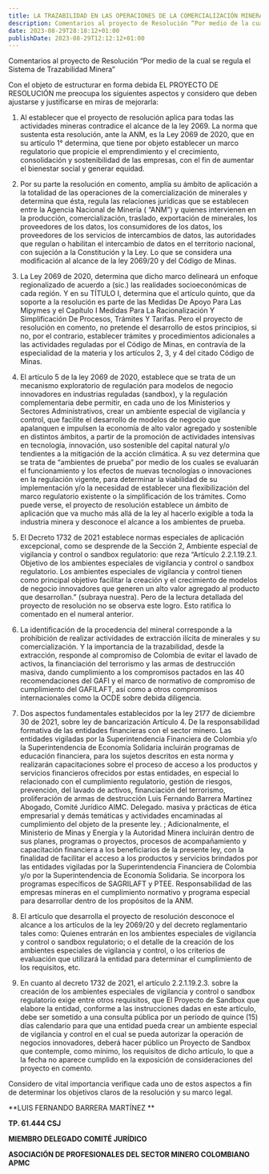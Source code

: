 ```yaml
---
title: LA TRAZABILIDAD EN LAS OPERACIONES DE LA COMERCIALIZACIÓN MINERA
description: Comentarios al proyecto de Resolución “Por medio de la cual se regula el Sistema de Trazabilidad Minera” 
date: 2023-08-29T28:18:12+01:00
publishDate: 2023-08-29T12:12:12+01:00
---
```

Comentarios al proyecto de Resolución “Por medio de la cual se regula el Sistema de Trazabilidad Minera” 
<!--more-->
Con el objeto de estructurar en forma debida EL PROYECTO DE RESOLUCIÓN me preocupa los siguientes aspectos y considero que deben ajustarse y justificarse en miras de mejorarla: 

1. Al establecer que el proyecto de resolución aplica para todas las actividades mineras contradice el alcance de la ley 2069. La norma que sustenta esta resolución, ante la ANM, es la Ley 2069 de 2020, que en su artículo 1° determina, que tiene por objeto establecer un marco regulatorio que propicie el emprendimiento y el crecimiento, consolidación y sostenibilidad de las empresas, con el fin de aumentar el bienestar social y generar equidad. 

2. Por su parte la resolución en comento, amplía su ámbito de aplicación a la totalidad de las operaciones de la comercialización de minerales y determina que ésta, regula las relaciones jurídicas que se establecen entre la Agencia Nacional de Minería ( “ANM”) y quienes intervienen en la producción, comercialización, traslado, exportación de minerales, los proveedores de los datos, los consumidores de los datos, los proveedores de los servicios de intercambios de datos, las autoridades que regulan o habilitan el intercambio de datos en el territorio nacional, con sujeción a la Constitución y la Ley. Lo que se considera una modificación al alcance de la ley 2069/20 y del Código de Minas. 

3. La Ley 2069 de 2020, determina que dicho marco delineará un enfoque regionalizado de acuerdo a (sic.) las realidades socioeconómicas de cada región. Y en su TÍTULO I, determina que el artículo quinto, que da soporte a la resolución es parte de las Medidas De Apoyo Para Las Mipymes y el Capítulo I Medidas Para La Racionalización Y Simplificación De Procesos, Trámites Y Tarifas. Pero el proyecto de resolución en comento, no pretende el desarrollo de estos principios, si no, por el contrario, establecer trámites y procedimientos adicionales a las actividades reguladas por el Código de Minas, en contravía de la especialidad de la materia y los artículos 2, 3, y 4 del citado Código de Minas. 

4. El artículo 5 de la ley 2069 de 2020, establece que se trata de un mecanismo exploratorio de regulación para modelos de negocio innovadores en industrias reguladas (sandbox), y la regulación complementaria debe permitir, en cada uno de los Ministerios y Sectores Administrativos, crear un ambiente especial de vigilancia y control, que facilite el desarrollo de modelos de negocio que apalanquen e impulsen la economía de alto valor agregado y sostenible en distintos ámbitos, a partir de la promoción de actividades intensivas en tecnología, innovación, uso sostenible del capital natural y/o tendientes a la mitigación de la acción climática. A su vez determina que se trata de “ambientes de prueba” por medio de los cuales se evaluarán el funcionamiento y los efectos de nuevas tecnologías o innovaciones en la regulación vigente, para determinar la viabilidad de su implementación y/o la necesidad de establecer una flexibilización del marco regulatorio existente o la simplificación de los trámites. Como puede verse, el proyecto de resolución establece un ámbito de aplicación que va mucho más allá de la ley al hacerlo exigible a toda la industria minera y desconoce el alcance a los ambientes de prueba. 

5. El Decreto 1732 de 2021 establece normas especiales de aplicación excepcional, como se desprende de la Sección 2, Ambiente especial de vigilancia y control o sandbox regulatorio: que reza “Artículo 2.2.1.19.2.1. Objetivo de los ambientes especiales de vigilancia y control o sandbox regulatorio. Los ambientes especiales de vigilancia y control tienen como principal objetivo facilitar la creación y el crecimiento de modelos de negocio innovadores que generen un alto valor agregado al producto que desarrollan.” (subraya nuestra). Pero de la lectura detallada del proyecto de resolución no se observa este logro. Esto ratifica lo comentado en el numeral anterior. 

6. La identificación de la procedencia del mineral corresponde a la prohibición de realizar actividades de extracción ilícita de minerales y su comercialización. Y la importancia de la trazabilidad, desde la extracción, responde al compromiso de Colombia de evitar el lavado de activos, la financiación del terrorismo y las armas de destrucción masiva, dando cumplimiento a los compromisos pactados en las 40 recomendaciones del GAFI y el marco de normativo de compromiso de cumplimiento del GAFILAFT, así como a otros compromisos internacionales como la OCDE sobre debida diligencia. 

7. Dos aspectos fundamentales establecidos por la ley 2177 de diciembre 30 de 2021, sobre ley de bancarización Artículo 4. De la responsabilidad formativa de las entidades financieras con el sector minero. Las entidades vigiladas por la Superintendencia Financiera de Colombia y/o la Superintendencia de Economía Solidaria incluirán programas de educación financiera, para los sujetos descritos en esta norma y realizarán capacitaciones sobre el proceso de acceso a los productos y servicios financieros ofrecidos por estas entidades, en especial lo relacionado con el cumplimiento regulatorio, gestión de riesgos, prevención, del lavado de activos, financiación del terrorismo, proliferación de armas de destrucción Luis Fernando Barrera Martínez Abogado, Comité Jurídico AIMC. Delegado. masiva y prácticas de ética empresarial y demás temáticas y actividades encaminadas al cumplimiento del objeto de la presente ley. ; Adicionalmente, el Ministerio de Minas y Energía y la Autoridad Minera incluirán dentro de sus planes, programas o proyectos, procesos de acompañamiento y capacitación financiera a los beneficiarios de la presente ley, con la finalidad de facilitar el acceso a los productos y servicios brindados por las entidades vigiladas por la Superintendencia Financiera de Colombia y/o por la Superintendencia de Economía Solidaria. Se incorpora los programas específicos de SAGRILAFT y PTEE. Responsabilidad de las empresas mineras en el cumplimiento normativo y programa especial para desarrollar dentro de los propósitos de la ANM. 

8. El artículo que desarrolla el proyecto de resolución desconoce el alcance a los artículos de la ley 2069/20 y del decreto reglamentario tales como: Quienes entrarán en los ambientes especiales de vigilancia y control o sandbox regulatorio; o el detalle de la creación de los ambientes especiales de vigilancia y control, o los criterios de evaluación que utilizará la entidad para determinar el cumplimiento de los requisitos, etc. 

9. En cuanto al decreto 1732 de 2021, el artículo 2.2.1.19.2.3. sobre la creación de los ambientes especiales de vigilancia y control o sandbox regulatorio exige entre otros requisitos, que El Proyecto de Sandbox que elabore la entidad, conforme a las instrucciones dadas en este artículo, debe ser sometido a una consulta pública por un período de quince (15) días calendario para que una entidad pueda crear un ambiente especial de vigilancia y control en el cual se pueda autorizar la operación de negocios innovadores, deberá hacer público un Proyecto de Sandbox que contemple, como mínimo, los requisitos de dicho artículo, lo que a la fecha no aparece cumplido en la exposición de consideraciones del proyecto en comento. 

Considero de vital importancia verifique cada uno de estos aspectos a fin de determinar los objetivos claros de la resolución y su marco legal. 

**LUIS FERNANDO BARRERA MARTÍNEZ **

**TP. 61.444 CSJ** 

**MIEMBRO DELEGADO COMITÉ JURÍDICO** 

**ASOCIACIÓN DE PROFESIONALES DEL SECTOR MINERO COLOMBIANO APMC**

